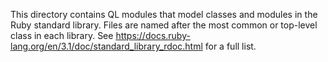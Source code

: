 This directory contains QL modules that model classes and modules in the Ruby standard library.
Files are named after the most common or top-level class in each library.
See https://docs.ruby-lang.org/en/3.1/doc/standard_library_rdoc.html for a full list.